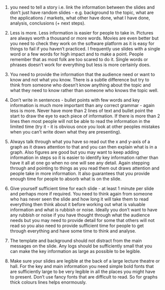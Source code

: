 1. you need to tell a story i.e. link the information between the slides and don’t just have random slides - e.g. background to the topic, what are the applications / markets, what other have done, what I have done, analysis, conclusions (+ next steps).

2. Less is more. Less information is easier for people to take in. Pictures are always worth a thousand or more words. Movies are even better but you need to check they work on the software platform as it is easy for things to fail if you haven’t practiced. I frequently use slides with a single word or a few words for high impact and to make a point. People remember that as most folk are too scared to do it. Single words or phrases doesn’t work for everything but less is more certainly does.

3. You need to provide the information that the audience need or want to know and not what you know. There is a subtle difference but try to think from someone who doesn’t know anything about the topic and what they need to know rather than someone who knows the topic well.

4. Don’t write in sentences - bullet points with few words and key information is much more important than any correct grammar - again less is more. Never have more than 2 lines of text and bullet point the start to draw the eye to each piece of information. If there is more than 2 lines then most people will not be able to read the information in the limited time (try it - it is obvious once you look at other peoples mistakes when you can’t write down what they are presenting).

5. Always talk through what you have so read out the x and y-axis of a graph as it draws attention to that and you can then explain what is in a graph. Also figures are good but you may want to keep adding information in steps so it is easier to identify key information rather than have it all at one go when no one will see any detail. Again stepping through and pointing to things as you read them out draws attention and people take in more information. It also guarantees that you provide enough time for people to absorb what is on the slide.

6. Give yourself sufficient time for each slide - at least 1 minute per slide and perhaps more if required. You need to think again from someone who has never seen the slide and how long it will take them to read everything then think about it before working out what is valuable information and what is rubbish or noise. Ideally you don’t want to have any rubbish or noise if you have thought through what the audience needs but you may need to provide detail for some that others will not read so you also need to provide sufficient time for people to get through everything and have some time to think and analyse.

7. The template and background should not distract from the main messages on the slide. Any logs should be sufficiently small that you can make the key information as large as possible to be legible.

8. Make sure your slides are legible at the back of a large lecture theatre or hall. For the key and main information you need simple bold fonts that are sufficiently large to be very legible in all the places you might have to present. Don’t use fancy fonts that are difficult to read. So for graphs thick colours lines helps enormously.